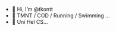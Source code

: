 - 👋 Hi, I’m @tkontt
- 👀 TMNT / COD / Running / Swimming ...
- 🌱 Uni Hel CS...

<!---
tkontt/tkontt is a ✨ special ✨ repository because its `README.md` (this file) appears on your GitHub profile.
You can click the Preview link to take a look at your changes.
--->
